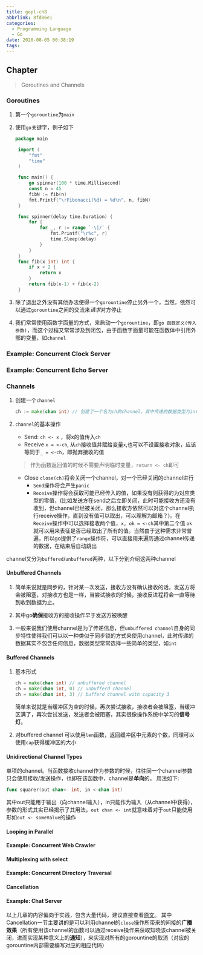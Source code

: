 ```yaml
---
title: gopl-ch8
abbrlink: 8fd86e1
categories:
  - Programming Language
  - Go
date: 2020-08-05 00:38:19
tags:
---
```



## Chapter 
> Goroutines and Channels

### Goroutines
1. 第一个`gorountine`为`main`
2. 使用`go`关键字，例子如下
   ```go
   package main

    import (
        "fmt"
        "time"
    )

    func main() {
        go spinner(100 * time.Millisecond)
        const n = 45
        fibN := fib(n)
        fmt.Printf("\rFibonacci(%d) = %d\n", n, fibN)
    }

    func spinner(delay time.Duration) {
        for {
            for _, r := range `-\|/` {
                fmt.Printf("\r%c", r)
                time.Sleep(delay)
            }
        }
    }
    func fib(x int) int {
        if x < 2 {
            return x
        }
        return fib(x-1) + fib(x-2)
    }
   ```

3. 除了退出之外没有其他办法使得一个`gorountine`停止另外一个，当然，依然可以通过`gorountine`之间的交流来*请求*对方停止

<!-- more -->

4. 我们常常使用函数字面量的方式，来启动一个`gorountine`，即`go 函数定义(传入参数)`，而这个过程又常常涉及到闭包，由于函数字面量可能在函数体中引用外部的变量，如`channel`
### Example: Concurrent Clock Server
### Example: Concurrent Echo Server

### Channels
1. 创建一个`channel`
   ```go
   ch := make(chan int) // 创建了一个名为ch的channel，其中传递的数据类型为int
   ```

2. `channel`的基本操作
   - Send: 
   `ch <- x` ，将x的值传入`ch`
   - Receive
   `x = <-ch`, 从`ch`接收值并赋给变量`x`,也可以不设置接收对象，应该等同于`_ = <-ch`，即抛弃接收的值
   > 作为函数返回值的时候不需要声明临时变量，`return <- ch`即可
   - Close
   `close(ch)`将会关闭一个channel，对一个已经关闭的channel进行
     - `Send`操作将会产生`panic`
     - `Receive`操作将会获取可能已经传入的值，如果没有则获得的为对应类型的零值，(比如发送方在send之后立即关闭，此时可能接收方还没有收到，但channel已经被关闭，那么接收方依然可以对这个channel执行receive操作，直到没有值可以取出，可以理解为邮箱？)。在`Receive`操作中可以选择接收两个值，`x, ok = <-ch`其中第二个值 `ok`就可以用来表征是否已经取出了所有的值。当然由于这种需求非常普遍，所以go提供了`range`操作符，可以直接用来遍历通过channel传递的数据，在结束后自动跳出

channel又分为`buffered`/`unbuffered`两种，以下分别介绍这两种channel
#### Unbuffered Channels
1. 简单来说就是同步的，针对某一次发送，接收方没有确认接收的话，发送方将会被阻塞，对接收方也是一样，当尝试接收的时候，接收反进程将会一直等待到收到数据为止。

2. 其中go**确保**接收方的接收操作早于发送方被唤醒

3. 一般来说我们使用channel是为了传递信息，但`unbuffered channel`自身的同步特性使得我们可以以一种类似于同步锁的方式来使用channel，此时传递的数据其实不包含任何信息，数据类型常常选择一些简单的类型，如`int`

#### Buffered Channels
1. 基本形式
   ```go
   ch = make(chan int) // unbuffered channel
   ch = make(chan int, 0) // unbufferd channel
   ch = make(chan int, 3) // bufferd channel with capacity 3
   ```

    简单来说就是当缓冲区为空的时候，再次尝试接收，接收者会被阻塞，当缓冲区满了，再次尝试发送，发送者会被阻塞，其实很像操作系统中学习的**信号灯**。
2. 对buffered channel 可以使用`len`函数，返回缓冲区中元素的个数，同理可以使用`cap`获得缓冲区的大小



#### Unidirectional Channel Types
单项的channel。当函数接收channel作为参数的时候，往往同一个channel参数只会使用接收/发送操作，也即在该函数中，channel是**单向**的。
用法如下:
```go
func squarer(out chan<- int, in <-chan int)
```
其中out只能用于输出（向channel输入），in只能作为输入（从channel中获得），参数的形式其实已经揭示了其用法，`out chan <- int`就意味着对于`out`只能使用形如`out <- someValue`的操作



#### Looping in Parallel
#### Example: Concurrent Web Crawler
#### Multiplexing with select
#### Example: Concurrent Directory Traversal
#### Cancellation
#### Example: Chat Server
以上几章的内容偏向于实践，包含大量代码，建议直接查看[原文](https://books.studygolang.com/gopl-zh/ch8/ch8.html)。
其中Cancellation一节主要讲的是可以利用channel的`close`操作所带来的间接的**广播效果**（所有使用该channel的函数可以通过receive操作来获取知晓该channel被关闭，进而实现某种意义上的**通知**），来实现对所有的gorountine的取消（对应的gorountine内部需要编写对应的相应代码）